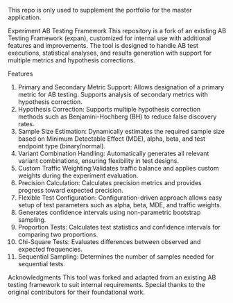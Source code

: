 
This repo is only used to supplement the portfolio for the master application.

Experiment AB Testing Framework
This repository is a fork of an existing AB Testing Framework (expan), customized for internal use with additional features and improvements. The tool is designed to handle AB test executions, statistical analyses, and results generation with support for multiple metrics and hypothesis corrections.

Features
1. Primary and Secondary Metric Support: Allows designation of a primary metric for AB testing. Supports analysis of secondary metrics with hypothesis correction.
2. Hypothesis Correction: Supports multiple hypothesis correction methods such as Benjamini-Hochberg (BH) to reduce false discovery rates.
3. Sample Size Estimation: Dynamically estimates the required sample size based on Minimum Detectable Effect (MDE), alpha, beta, and test endpoint type (binary/normal).
4. Variant Combination Handling: Automatically generates all relevant variant combinations, ensuring flexibility in test designs.
5. Custom Traffic Weighting:Validates traffic balance and applies custom weights during the experiment evaluation.
6. Precision Calculation: Calculates precision metrics and provides progress toward expected precision.
7. Flexible Test Configuration: Configuration-driven approach allows easy setup of test parameters such as alpha, beta, MDE, and traffic weights.
8. Generates confidence intervals using non-parametric bootstrap sampling.
9. Proportion Tests: Calculates test statistics and confidence intervals for comparing two proportions.
10. Chi-Square Tests: Evaluates differences between observed and expected frequencies.
11. Sequential Sampling: Determines the number of samples needed for sequential tests.

Acknowledgments
This tool was forked and adapted from an existing AB testing framework to suit internal requirements. Special thanks to the original contributors for their foundational work.

